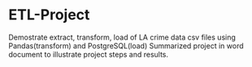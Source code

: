 # ETL-Project
Demostrate extract, transform, load of LA crime data csv files using Pandas(transform) and PostgreSQL(load)
Summarized project in word document to illustrate project steps and results.
